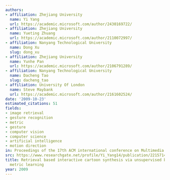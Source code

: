 ```yaml
---
authors:
- affiliation: Zhejiang University
  name: Yi Yang
  url: https://academic.microsoft.com/author/2430169722/
- affiliation: Zhejiang University
  name: Yueting Zhuang
  url: https://academic.microsoft.com/author/2110072997/
- affiliation: Nanyang Technological University
  name: Dong Xu
  slug: dong_xu
- affiliation: Zhejiang University
  name: Yunhe Pan
  url: https://academic.microsoft.com/author/2106791289/
- affiliation: Nanyang Technological University
  name: Dacheng Tao
  slug: dacheng_tao
- affiliation: University Of London
  name: Steve Maybank
  url: https://academic.microsoft.com/author/2161602524/
date: '2009-10-23'
estimated_citations: 51
fields:
- image retrieval
- gesture recognition
- metric
- gesture
- computer vision
- computer science
- artificial intelligence
- motion direction
in: Proceedings of the 17th ACM international conference on Multimedia
src: https://www.researchgate.net/profile/Yi_Yang14/publication/221571448_Retrieval_based_interactive_cartoon_synthesis_via_unsupervised_bi-distance_metric_learning/links/0912f50f60434e36a2000000.pdf
title: Retrieval based interactive cartoon synthesis via unsupervised bi-distance
  metric learning
year: 2009
---
```

